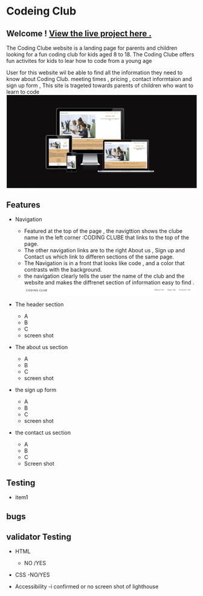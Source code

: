 # Codeing Club

## Welcome ! [View the live project here .](https://akramalex.github.io/Portfolio1/)

The Coding Clube website is a landing page for parents and children looking for a fun coding club for kids aged 8 to 18. 
The Coding Clube offers fun activites for kids to lear how to code from a young age 


User for this website wil be able to find all the information they need to know about Coding Club.
meeting times , pricing , contact informtaion and sign up form , This site is trageted towards parents of children who want to learn to code 
![](assets/images/SC1-1.jpg)

## Features

  * Navigation
      - Featured at the top of the page , the navigttion shows the clube name in the left corner :CODING CLUBE that 
  links to the top of the page.
      - The other navigation links are to the right About us , Sign up and Contact us which link to differen sections of the same page.
     -  The Navigation is in a front that looks like code , and a color that contrasts with the background.
     -  the navigation clearly tells the user the name of the club and the website and makes the diffrenet section of information easy to find .
  ![](assets/images/nav.png )

     

* The header section

  * A
  * B
  * C
  * screen shot

* The about us section

    - A
    - B
    - C
    - screen shot
*  the sign up form 
     - A
     - B
     - C
     -  screen shot


* the contact us section
    - A
    - B
    - C
    - Screen shot





## Testing 
 * item1


## bugs


## validator Testing
 * HTML
      - NO /YES

* CSS 
    -NO/YES

* Accessibility 
      -i confirmed or no
screen shot of lighthouse